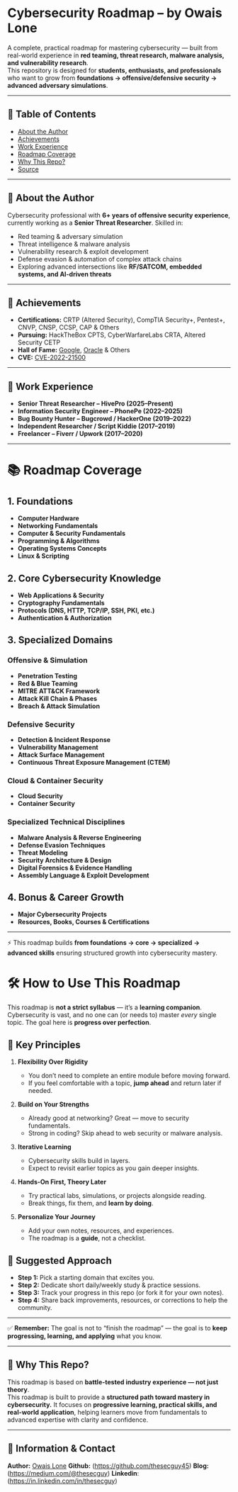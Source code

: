 # Cybersecurity Roadmap – by Owais Lone

A complete, practical roadmap for mastering cybersecurity — built from real-world experience in **red teaming, threat research, malware analysis, and vulnerability research**.  
This repository is designed for **students, enthusiasts, and professionals** who want to grow from **foundations → offensive/defensive security → advanced adversary simulations**.  

---

## 📑 Table of Contents
- [About the Author](#-about-the-author)
- [Achievements](#-achievements)
- [Work Experience](#-work-experience)
- [Roadmap Coverage](#-roadmap-coverage)
- [Why This Repo?](#-why-this-repo)
- [Source](#-source)

---

## 🔹 About the Author  

Cybersecurity professional with **6+ years of offensive security experience**, currently working as a **Senior Threat Researcher**. Skilled in:  

- Red teaming & adversary simulation  
- Threat intelligence & malware analysis  
- Vulnerability research & exploit development  
- Defense evasion & automation of complex attack chains  
- Exploring advanced intersections like **RF/SATCOM, embedded systems, and AI-driven threats**  

---

## 🔹 Achievements  

- **Certifications:** CRTP (Altered Security), CompTIA Security+, Pentest+, CNVP, CNSP, CCSP, CAP & Others  
- **Pursuing:** HackTheBox CPTS, CyberWarfareLabs CRTA, Altered Security CETP  
- **Hall of Fame:** [Google](https://bughunters.google.com/leaderboard/honorable-mentions), [Oracle](https://cve.mitre.org/cgi-bin/cvename.cgi?name=CVE-2022-21500) & Others  
- **CVE:** [CVE-2022-21500](https://cve.mitre.org/cgi-bin/cvename.cgi?name=CVE-2022-21500)  

---

## 🔹 Work Experience  

- **Senior Threat Researcher – HivePro (2025–Present)**  
- **Information Security Engineer – PhonePe (2022–2025)**  
- **Bug Bounty Hunter – Bugcrowd / HackerOne (2019–2022)**  
- **Independent Researcher / Script Kiddie (2017–2019)**  
- **Freelancer – Fiverr / Upwork (2017–2020)**  

---

# 📚 Roadmap Coverage

## 1. Foundations
- **Computer Hardware**
- **Networking Fundamentals**
- **Computer & Security Fundamentals**
- **Programming & Algorithms**
- **Operating Systems Concepts**
- **Linux & Scripting**

## 2. Core Cybersecurity Knowledge
- **Web Applications & Security**
- **Cryptography Fundamentals**
- **Protocols (DNS, HTTP, TCP/IP, SSH, PKI, etc.)**
- **Authentication & Authorization**

## 3. Specialized Domains

###  Offensive & Simulation
- **Penetration Testing**
- **Red & Blue Teaming**
- **MITRE ATT&CK Framework**
- **Attack Kill Chain & Phases**
- **Breach & Attack Simulation**

###  Defensive Security
- **Detection & Incident Response**
- **Vulnerability Management**
- **Attack Surface Management**
- **Continuous Threat Exposure Management (CTEM)**

###  Cloud & Container Security
- **Cloud Security**
- **Container Security**

###  Specialized Technical Disciplines
- **Malware Analysis & Reverse Engineering**
- **Defense Evasion Techniques**
- **Threat Modeling**
- **Security Architecture & Design**
- **Digital Forensics & Evidence Handling**
- **Assembly Language & Exploit Development**

## 4. Bonus & Career Growth
- **Major Cybersecurity Projects**
- **Resources, Books, Courses & Certifications**

---

⚡ This roadmap builds **from foundations → core → specialized → advanced skills** ensuring structured growth into cybersecurity mastery.

# 🛠️ How to Use This Roadmap  

This roadmap is **not a strict syllabus** — it’s a **learning companion**.  
Cybersecurity is vast, and no one can (or needs to) master *every* single topic. The goal here is **progress over perfection**.  

## 🔑 Key Principles  

1. **Flexibility Over Rigidity**  
   - You don’t need to complete an entire module before moving forward.  
   - If you feel comfortable with a topic, **jump ahead** and return later if needed.  

2. **Build on Your Strengths**  
   - Already good at networking? Great — move to security fundamentals.  
   - Strong in coding? Skip ahead to web security or malware analysis.  

3. **Iterative Learning**  
   - Cybersecurity skills build in layers.  
   - Expect to revisit earlier topics as you gain deeper insights.  

4. **Hands-On First, Theory Later**  
   - Try practical labs, simulations, or projects alongside reading.  
   - Break things, fix them, and **learn by doing**.  

5. **Personalize Your Journey**  
   - Add your own notes, resources, and experiences.  
   - The roadmap is a **guide**, not a checklist.  

## 📌 Suggested Approach  

- **Step 1:** Pick a starting domain that excites you.  
- **Step 2:** Dedicate short daily/weekly study & practice sessions.  
- **Step 3:** Track your progress in this repo (or fork it for your own notes).  
- **Step 4:** Share back improvements, resources, or corrections to help the community.  

---

✅ **Remember:** The goal is not to “finish the roadmap” — the goal is to **keep progressing, learning, and applying** what you know.


---

## 🔹 Why This Repo?  

This roadmap is based on **battle-tested industry experience — not just theory**.  
This roadmap is built to provide a **structured path toward mastery in cybersecurity.**
It focuses on **progressive learning, practical skills, and real-world application**, helping learners move from fundamentals to advanced expertise with clarity and confidence.

---

## 🔹 Information & Contact  

**Author:**   [Owais Lone](https://owaislone.com)
**Github:**   (https://github.com/thesecguy45)
**Blog:**     (https://medium.com/@thesecguy)
**Linkedin**: (https://in.linkedin.com/in/thesecguy)
